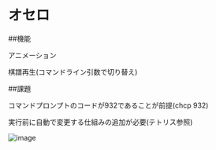 # オセロ

##機能

アニメーション

棋譜再生(コマンドライン引数で切り替え)

##課題

コマンドプロンプトのコードが932であることが前提(chcp 932)

実行前に自動で変更する仕組みの追加が必要(テトリス参照)

![image](https://github.com/user-attachments/assets/31c4c738-bfd5-4a6e-a1a9-b645e894247f)
